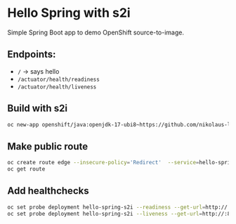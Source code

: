 # Hello Spring with s2i

Simple Spring Boot app to demo OpenShift source-to-image.

## Endpoints:

* `/`  -> says hello
* `/actuator/health/readiness`
* `/actuator/health/liveness`

## Build with s2i

```bash
oc new-app openshift/java:openjdk-17-ubi8~https://github.com/nikolaus-lemberski/hello-spring-s2i
```

## Make public route

```bash
oc create route edge --insecure-policy='Redirect'  --service=hello-spring-s2i
oc get route
```

## Add healthchecks

```bash
oc set probe deployment hello-spring-s2i --readiness --get-url=http://:8080/actuator/health/readiness --initial-delay-seconds=10 --period=5
oc set probe deployment hello-spring-s2i --liveness --get-url=http://:8080/actuator/health/liveness --initial-delay-seconds=10 --period=5
```
